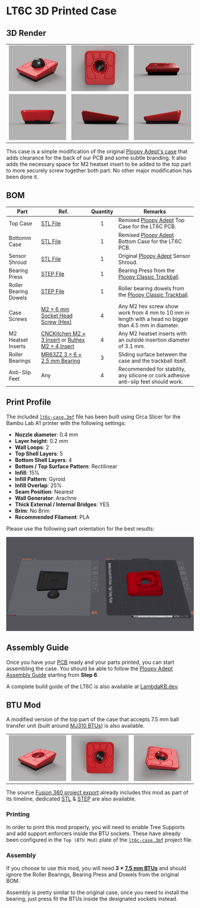 # LT6C 3D Printed Case

## 3D Render

|                                       |                                  |                                    |
| :-----------------------------------: | :------------------------------: | :--------------------------------: |
| ![Render](../assets/case-preview.png) |  ![Top](../assets/case-top.png)  | ![Front](../assets/case-front.png) |
|   ![Back](../assets/case-back.png)    | ![Left](../assets/case-left.png) | ![Right](../assets/case-right.png) |

This case is a simple modification of the original [Ploopy Adept's case](https://github.com/ploopyco/adept-trackball/tree/master/hardware/mechanicals) that adds clearance for the back of our PCB and some subtle branding.
It also adds the necessary space for M2 heatset insert to be added to the top part to more securely screw together both part.
No other major modification has been done it.

## BOM

| Part                  | Ref.                                                 | Quantity | Remarks                                                                                                |
| --------------------- | ---------------------------------------------------- | :------: | ------------------------------------------------------------------------------------------------------ |
| Top Case              | [STL File](./lt6c-case-top.stl)                      |    1     | Remixed [Ploopy Adept] Top Case for the LT6C PCB.                                                      |
| Bottomm Case          | [STL File](./lt6c-case-bottom.stl)                   |    1     | Remixed [Ploopy Adept] Bottom Case for the LT6C PCB.                                                   |
| Sensor Shroud         | [STL File](./lt6c-case-sensor-shroud.stl)            |    1     | Original [Ploopy Adept] Sensor Shroud.                                                                 |
| Bearing Press         | [STEP File][Ploopy Bit Bearing Press]                |    1     | Bearing Press from the [Ploopy Classic Trackball].                                                     |
| Roller Bearing Dowels | [STEP File][Ploopy Rollber Bearing Dowel]            |    1     | Roller bearing dowels from the [Ploopy Classic Trackball].                                             |
| Case Screws           | [M2 × 6 mm Socket Head Screw (Hex)]                  |    4     | Any M2 hex screw show work from 4 mm to 10 mm in length with a head no bigger than 4.5 mm in diameter. |
| M2 Heatset Inserts    | [CNCKitchen M2 × 3 Insert] or [Ruthex M2 × 4 Insert] |    4     | Any M2 heatset inserts with an outside insertion diameter of 3.1 mm.                                   |
| Roller Bearings       | [MR63ZZ 3 × 6 × 2.5 mm Bearing]                      |    3     | Sliding surface between the case and the trackball itself.                                             |
| Anti-Slip Feet        | Any                                                  |    4     | Recommended for stability, any silicone or cork adhesive anti-slip feet should work.                   |

[Ploopy Adept]: https://github.com/ploopyco/adept-trackball/
[Ploopy Classic Trackball]: https://github.com/ploopyco/classic-trackball/
[M2 × 6 mm Socket Head Screw (Hex)]: https://www.aliexpress.com/item/4001072025844.html
[CNCKitchen M2 × 3 Insert]: https://cnckitchen.store/products/heat-set-insert-m2-x-3-100-pieces
[Ruthex M2 × 4 Insert]: https://www.ruthex.de/fr/products/ruthex-gewindeeinsatz-m2-70-stuck-rx-m2x4-messing-gewindebuchsen
[MR63ZZ 3 × 6 × 2.5 mm Bearing]: https://www.aliexpress.com/item/1005001864936060.html
[Ploopy Bit Bearing Press]: https://github.com/ploopyco/classic-trackball/blob/master/hardware/Mechanicals/STEPs/Bit%20Bearing%20Press%20Complete.step
[Ploopy Rollber Bearing Dowel]: https://github.com/ploopyco/classic-trackball/blob/master/hardware/Mechanicals/STEPs/RollerBearingDowel.stp

## Print Profile

The included [`lt6c-case.3mf`](./lt6c-case.3mf) file has been built using Orca Slicer for the Bambu Lab A1 printer with the following settings:

- **Nozzle diameter**: 0.4 mm
- **Layer height**: 0.2 mm
- **Wall Loops**: 2
- **Top Shell Layers**: 5
- **Bottom Shell Layers**: 4
- **Bottom / Top Surface Pattern**: Rectilinear
- **Infill**: 15%
- **Infill Pattern**: Gyroid
- **Infill Overlap**: 25%
- **Seam Position**: Nearest
- **Wall Generator**: Arachne
- **Thick External / Internal Bridges**: YES
- **Brim**: No Brim
- **Recommended Filament**: PLA

Please use the following part orientation for the best results:

![Print Orientation](../assets/case-print-orientation.png)

## Assembly Guide

Once you have your [PCB](/README.md#pcb) ready and your parts printed, you can start assembling the case. You should be able to follow the [Ploopy Adept Assembly Guide](https://github.com/ploopyco/adept-trackball/wiki/Ploopy-Adept-Trackball-Kit-Assembly) starting from **Step 6**.

A complete build guide of the LT6C is also available at [LambdaKB.dev](https://lambdakb.dev/devices/lt6c/build).

## BTU Mod

A modified version of the top part of the case that accepts 7.5 mm ball transfer unit (built around [MJ310 BTUs][MJ310 BTU]) is also available.

|                                           |                                    |                                      |
| :---------------------------------------: | :--------------------------------: | :----------------------------------: |
| ![Render](../assets/case-btu-preview.png) | ![Top](../assets/case-btu-top.png) | ![Side](../assets/case-btu-side.png) |

The source [Fusion 360 project export][Fusion360 Project] already includes this mod as part of its timeline, dedicated [STL][BTU STL File] & [STEP][BTU STEP File] are also available.

### Printing

In order to print this mod properly, you will need to enable Tree Supports and add support enforcers inside the BTU sockets. These have already been configured in the `Top (BTU Mod)` plate of the [`lt6c-case.3mf`](./lt6c-case.3mf) project file.

### Assembly

If you choose to use this mod, you will need **3 × [7.5 mm BTUs][MJ310 BTU]** and should ignore the Roller Bearings, Bearing Press and Dowels from the original BOM.

Assembly is pretty similar to the original case, once you need to install the bearing, just press fit the BTUs inside the designated sockets instead.

[MJ310 BTU]: https://www.aliexpress.com/item/1005005334424631.html
[Fusion360 Project]: ./src/LT6C%20Case%20v20%20(BTU%20Mod).step
[BTU STL File]: ./stl/lt6c-case-top-btu-mod.stl
[BTU STEP File]: ./step/LT6C%20Case%20v20%20(BTU%20Mod).step
